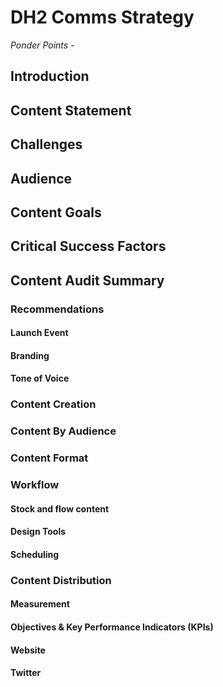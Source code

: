# DH2 Comms Strategy

*Ponder Points* - 



## Introduction



## Content Statement



## Challenges



## Audience



## Content Goals



## Critical Success Factors



## Content Audit Summary



### Recommendations

#### Launch Event

#### Branding

#### Tone of Voice

### Content Creation

### Content By Audience

### Content Format

### Workflow

#### Stock and flow content

#### Design Tools

#### Scheduling

### Content Distribution

#### Measurement

#### Objectives & Key Performance Indicators (KPIs)

#### Website

#### Twitter



